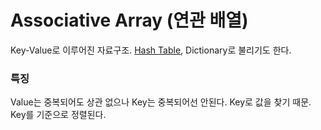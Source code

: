 # Associative Array (연관 배열)
Key-Value로 이루어진 자료구조. [Hash Table](hashtable.md), Dictionary로 불리기도 한다.

### 특징
Value는 중복되어도 상관 없으나 Key는 중복되어선 안된다. Key로 값을 찾기 때문.
Key를 기준으로 정렬된다.
